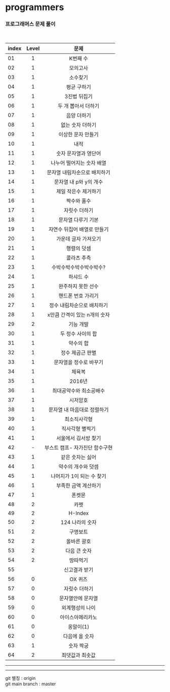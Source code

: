 # programmers

### 프로그래머스 문제 풀이

<br>

| index | Level |              문제              |
| ----- | :---: | :----------------------------: |
| 01    |   1   |            K번째 수            |
| 02    |   1   |            모의고사            |
| 03    |   1   |            소수찾기            |
| 04    |   1   |          평균 구하기           |
| 05    |   1   |          3진법 뒤집기          |
| 06    |   1   |      두 개 뽑아서 더하기       |
| 07    |   1   |          음양 더하기           |
| 08    |   1   |        없는 숫자 더하기        |
| 09    |   1   |       이상한 문자 만들기       |
| 10    |   1   |              내적              |
| 11    |   1   |      숫자 문자열과 영단어      |
| 12    |   1   |   나누어 떨어지는 숫자 배열    |
| 13    |   1   |  문자열 내림차순으로 배치하기  |
| 14    |   1   |     문자열 내 p와 y의 개수     |
| 15    |   1   |      제일 작은수 제거하기      |
| 16    |   1   |          짝수와 홀수           |
| 17    |   1   |         자릿수 더하기          |
| 18    |   1   |       문자열 다루기 기본       |
| 19    |   1   |  자연수 뒤집어 배열로 만들기   |
| 20    |   1   |      가운데 글자 가져오기      |
| 21    |   1   |          행렬의 덧셈           |
| 22    |   1   |          콜라츠 추측           |
| 23    |   1   |    수박수박수박수박수박수?     |
| 24    |   1   |           하샤드 수            |
| 25    |   1   |       완주하지 못한 선수       |
| 26    |   1   |       핸드폰 번호 가리기       |
| 27    |   1   |   정수 내림차순으로 배치하기   |
| 28    |   1   |  x만큼 간격이 있는 n개의 숫자  |
| 29    |   2   |           기능 개발            |
| 30    |   1   |       두 정수 사이의 합        |
| 31    |   1   |           약수의 합            |
| 32    |   1   |        정수 제곱근 판별        |
| 33    |   1   |     문자열을 정수로 바꾸기     |
| 34    |   1   |             체육복             |
| 35    |   1   |             2016년             |
| 36    |   1   |    최대공약수와 최소공배수     |
| 37    |   1   |            시저암호            |
| 38    |   1   |  문자열 내 마음대로 정렬하기   |
| 39    |   1   |          최소직사각형          |
| 40    |   1   |        직사각형 별찍기         |
| 41    |   1   |      서울에서 김서방 찾기      |
| 42    |   -   | 부스트 캠프- 자가진단 함수구현 |
| 43    |   1   |        같은 숫자는 싫어        |
| 44    |   1   |       약수의 개수와 덧셈       |
| 45    |   1   |   나머지가 1이 되는 수 찾기    |
| 46    |   1   |      부족한 금액 계산하기      |
| 47    |   1   |             폰켓몬             |
| 48    |   2   |              카펫              |
| 49    |   2   |            H-Index             |
| 50    |   2   |        124 나라의 숫자         |
| 51    |   2   |            구명보트            |
| 52    |   2   |          올바른 괄호           |
| 53    |   2   |          다음 큰 숫자          |
| 54    |   2   |            땅따먹기            |
| 55    |       |         신고결과 받기          |
| 56    |   0   |            OX 퀴즈             |
| 57    |   0   |         자릿수 더하기          |
| 58    |   0   |       문자열안에 문자열        |
| 59    |   0   |        외계행성의 나이         |
| 60    |   0   |        아이스아메리카노        |
| 61    |   0   |           옹알이(1)            |
| 62    |   0   |         다음에 올 숫자         |
| 63    |   1   |           숫자 짝궁            |
| 64    |   2   |        최댓값과 최솟값         |

---

---

git 별칭 : origin  
git main branch : master
